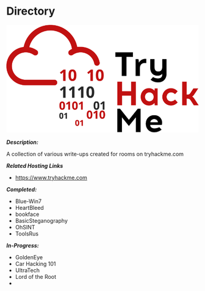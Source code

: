 # Directory

![alt text](./images/thmlogo.png?raw=true "THM Logo")

***Description:***

A collection of various write-ups created for rooms on tryhackme.com

***Related Hosting Links***

- https://www.tryhackme.com


***Completed:*** 

- Blue-Win7
- HeartBleed
- bookface
- BasicSteganography
- OhSINT
- ToolsRus

***In-Progress:*** 

- GoldenEye
- Car Hacking 101
- UltraTech
- Lord of the Root
- 


